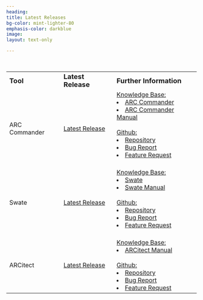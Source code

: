 ```yaml
---
heading: 
title: Latest Releases
bg-color: mint-lighter-80
emphasis-color: darkblue
image:
layout: text-only

--- 
```


<table>
<tr>
    <td><b><font size="4">Tool</font></b></td>
    <td><b><font size="4">Latest Release</font></b></td>
    <td><b><font size="4">Further Information</font></b></td>
</tr>
<tr>
    <td>ARC Commander</td>
    <td><a href="https://github.com/nfdi4plants/arcCommander/releases/latest">Latest Release</a></td>
    <td>
    <u>Knowledge Base:</u>
    <li><a href="https://nfdi4plants.org/nfdi4plants.knowledgebase/docs/implementation/ArcCommander.html">ARC Commander</a></li>
    <li><a href="https://nfdi4plants.org/nfdi4plants.knowledgebase/docs/ArcCommanderManual/index.html">ARC Commander Manual</a></li>
    <br>
    <u>Github:</u>
    <li><a href="https://github.com/nfdi4plants/arcCommander">Repository</a></li>
    <li><a href="https://github.com/nfdi4plants/arcCommander/issues/new?assignees=&labels=Type%3A+Bug&projects=&template=bug_report.md&title=%5BBUG%5D">Bug Report</a></li>
    <li><a href="https://github.com/nfdi4plants/arcCommander/issues/new?assignees=&labels=Type%3A+Enhancement&projects=&template=feature_request.md&title=%5BFeature+Request%5D">Feature Request</a></li>
    <br>
    </td>
</tr>
<tr>
    <td>Swate</td>
    <td><a href="https://github.com/nfdi4plants/swate/releases/latest">Latest Release</a></td>
    <td>
    <u>Knowledge Base:</u>
    <li><a href="https://nfdi4plants.org/nfdi4plants.knowledgebase/docs/implementation/Swate.html">Swate</a></li>
    <li><a href="https://nfdi4plants.org/nfdi4plants.knowledgebase/docs/SwateManual/index.html">Swate Manual</a></li>
    <br>
    <u>Github:</u>
    <li><a href="https://github.com/nfdi4plants/Swate">Repository</a></li>
    <li><a href="https://github.com/nfdi4plants/Swate/issues/new?assignees=&labels=Type%3A+Bug&projects=&template=bug_report.md&title=%5BBUG%5D+placeholder">Bug Report</a></li>
    <li><a href="https://github.com/nfdi4plants/Swate/issues/new?assignees=&labels=Type%3A+Enhancement&projects=&template=feature_request.md&title=%5BFeature+Request%5D+placeholder">Feature Request</a></li>
    <br>
    </td>
</tr>
<tr>
    <td>ARCitect</td>
    <td><a href="https://github.com/nfdi4plants/ARCitect/releases/latest">Latest Release</a></td>
    <td>
    <u>Knowledge Base:</u>
    <li><a href="https://nfdi4plants.org/nfdi4plants.knowledgebase/docs/ARCitect-Manual/index.html">ARCitect Manual</a></li>
    <br>
    <u>Github:</u>
    <li><a href="https://github.com/nfdi4plants/ARCitect">Repository</a></li>
    <li><a href="https://github.com/nfdi4plants/ARCitect/issues/new?assignees=&labels=&projects=&template=bug_report.md&title=%5BBUG%5D+placeholder">Bug Report</a></li>
    <li><a href="https://github.com/nfdi4plants/ARCitect/issues/new?assignees=&labels=&projects=&template=feature_request.md&title=%5BFeature+Request%5D+placeholder">Feature Request</a></li>
    </td>
    <br>
</tr>
<!--<tr>
    <td>Converter</td>
    <td><a href="https://github.com/nfdi4plants/converters/releases/latest">Latest Release</a></td>
    <td>
    <u>Knowledge Base:</u>
    <li><a href="???">Converter</a></li>
    <li><a href="???">Converter Manual</a></li>
    <br>
    <u>Github:</u>
    <li><a href="https://github.com/nfdi4plants/converters">Repository</a></li>
    <li><a href="https://github.com/nfdi4plants/ARCitect/issues/new?assignees=&labels=&projects=&template=bug_report.md&title=%5BBUG%5D+placeholder">Bug Report</a></li>
    <li><a href="https://github.com/nfdi4plants/ARCitect/issues/new?assignees=&labels=&projects=&template=feature_request.md&title=%5BFeature+Request%5D+placeholder">Feature Request</a></li>
    </td>
    <br>
</tr>-->
</table>

<!-- 
Other Variant:

Tool | Latest Release | Further Information
----------------|-----------|------------------
ARC Commander  | [Latest Release](https://github.com/nfdi4plants/arcCommander/releases/latest) | **Knowledge Base:** <ul><li>[ARC Commander](https://nfdi4plants.org/nfdi4plants.knowledgebase/docs/implementation/ArcCommander.html)<li>[ARC Commander Manual](https://nfdi4plants.org/nfdi4plants.knowledgebase/docs/ArcCommanderManual/index.html)</li></ul>**Github:** <ul><li>[Repository](https://github.com/nfdi4plants/arcCommander)<li>[Bug Report](https://github.com/nfdi4plants/arcCommander/issues/new?assignees=&labels=Type%3A+Bug&projects=&template=bug_report.md&title=%5BBUG%5D)</li><li>[Feature Request](https://github.com/nfdi4plants/arcCommander/issues/new?assignees=&labels=Type%3A+Enhancement&projects=&template=feature_request.md&title=%5BFeature+Request%5D)</li></ul>
Swate  | [Latest Release](https://github.com/nfdi4plants/swate/releases/latest) | **Knowledge Base:** <ul><li>[Swate](https://nfdi4plants.org/nfdi4plants.knowledgebase/docs/implementation/Swate.html)<li>[Swate Manual](https://nfdi4plants.org/nfdi4plants.knowledgebase/docs/SwateManual/index.html)</li></ul>**Github:** <ul><li>[Repository](https://github.com/nfdi4plants/Swate)<li>[Bug Report](https://github.com/nfdi4plants/Swate/issues/new?assignees=&labels=Type%3A+Bug&projects=&template=bug_report.md&title=%5BBUG%5D+placeholder)</li><li>[Feature Request](https://github.com/nfdi4plants/Swate/issues/new?assignees=&labels=Type%3A+Enhancement&projects=&template=feature_request.md&title=%5BFeature+Request%5D+placeholder)</li></ul>
<!--Converters | [Latest Release](https://github.com/nfdi4plants/converters/releases/latest) | **Knowledge Base:** <ul><li>[Converters](???)<li>[Converters Manual](???)</li></ul>**Github:** <ul><li>[Repository](https://github.com/nfdi4plants/converters)<li>[Bug Report](???)</li><li>[Feature Request](???)</li></ul>-->

<!--
Second Variant
<table>
<tr>
    <td><b><font size="4">Tool</font></b></td>
    <td><b><font size="4">Latest Release</font></b></td>
    <td><b><font size="4">Further Information</font></b></td>
</tr>
<tr>
    <td>ARC Commander</td>
    <td><a href="https://github.com/nfdi4plants/arcCommander/releases/latest">Latest Release</a></td>
    <td>
    <b>Knowledge Base:</b>
    <li><a href="https://nfdi4plants.org/nfdi4plants.knowledgebase/docs/implementation/ArcCommander.html">ARC Commander</a></li>
    <li><a href="https://nfdi4plants.org/nfdi4plants.knowledgebase/docs/ArcCommanderManual/index.html">ARC Commander Manual</a></li>
    <br>
    <b>Github:</b>
    <li><a href="https://github.com/nfdi4plants/arcCommander">Repository</a></li>
    <li><a href="https://github.com/nfdi4plants/arcCommander/issues/new?assignees=&labels=Type%3A+Bug&projects=&template=bug_report.md&title=%5BBUG%5D">Bug Report</a></li>
    <li><a href="https://github.com/nfdi4plants/arcCommander/issues/new?assignees=&labels=Type%3A+Enhancement&projects=&template=feature_request.md&title=%5BFeature+Request%5D">Feature Request</a></li>
    <br>
    </td>
</tr>
<tr>
    <td>Swate</td>
    <td><a href="https://github.com/nfdi4plants/swate/releases/latest">Latest Release</a></td>
    <td>
    <b>Knowledge Base:</b>
    <li><a href="https://nfdi4plants.org/nfdi4plants.knowledgebase/docs/implementation/Swate.html">Swate</a></li>
    <li><a href="https://nfdi4plants.org/nfdi4plants.knowledgebase/docs/SwateManual/index.html">Swate Manual</a></li>
    <br>
    <b>Github:</b>
    <li><a href="https://github.com/nfdi4plants/Swate">Repository</a></li>
    <li><a href="https://github.com/nfdi4plants/Swate/issues/new?assignees=&labels=Type%3A+Bug&projects=&template=bug_report.md&title=%5BBUG%5D+placeholder">Bug Report</a></li>
    <li><a href="https://github.com/nfdi4plants/Swate/issues/new?assignees=&labels=Type%3A+Enhancement&projects=&template=feature_request.md&title=%5BFeature+Request%5D+placeholder">Feature Request</a></li>
    <br>
    </td>
</tr>
<!--<tr>
    <td>Converter</td>
    <td><a href="https://github.com/nfdi4plants/converters/releases/latest">Latest Release</a></td>
    <td>
    <u>Knowledge Base:</u>
    <li><a href="???">Converter</a></li>
    <li><a href="???">Converter Manual</a></li>
    <br>
    <u>Github:</u>
    <li><a href="https://github.com/nfdi4plants/converters">Repository</a></li>
    <li><a href="???">Bug Report</a></li>
    <li><a href="???">Feature Request</a></li>
    <br>
    </td>
</tr>
</table>-->